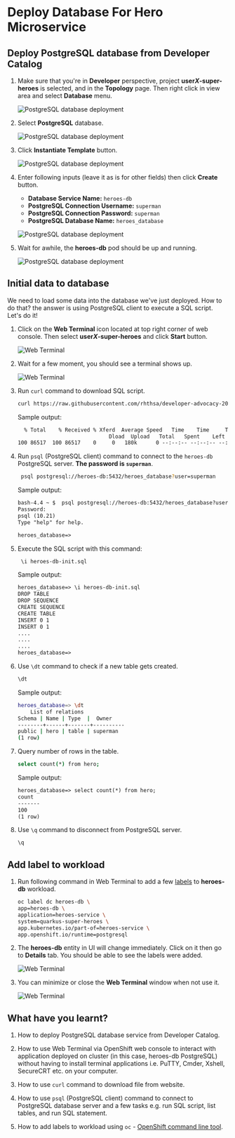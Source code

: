 # Deploy Database For Hero Microservice

## Deploy PostgreSQL database from Developer Catalog

1. Make sure that you're in **Developer** perspective, project **user*X*-super-heroes** is selected, and in the **Topology** page. Then right click in view area and select **Database** menu.

   ![PostgreSQL database deployment](image/database-deployment/deploy-db-1.png)

2. Select **PostgreSQL** database.

   ![PostgreSQL database deployment](image/database-deployment/deploy-db-2.png)

3. Click **Instantiate Template** button.

   ![PostgreSQL database deployment](image/database-deployment/deploy-db-3.png)

4. Enter following inputs (leave it as is for other fields) then click **Create** button.

   - **Database Service Name:** `heroes-db`
   - **PostgreSQL Connection Username:** `superman`
   - **PostgreSQL Connection Password:** `superman`
   - **PostgreSQL Database Name:** `heroes_database`

   ![PostgreSQL database deployment](image/database-deployment/deploy-db-4.png)

5. Wait for awhile, the **heroes-db** pod should be up and running.

   ![PostgreSQL database deployment](image/database-deployment/deploy-db-5.png)

## Initial data to database

We need to load some data into the database we've just deployed. How to do that? the answer is using PostgreSQL client to execute a SQL script. Let's do it!

1. Click on the **Web Terminal** icon located at top right corner of web console. Then select **user*X*-super-heroes** and click **Start** button.

    ![Web Terminal](image/database-deployment/deploy-db-6.png)

2. Wait for a few moment, you should see a terminal shows up.

    ![Web Terminal](image/database-deployment/deploy-db-7.png)

3. Run `curl` command to download SQL script.

    ```sh
    curl https://raw.githubusercontent.com/rhthsa/developer-advocacy-2022/main/manifest/super-heroes/heroes-db-init.sql -o heroes-db-init.sql
    ```

    Sample output:

    ```txt
      % Total    % Received % Xferd  Average Speed   Time    Time     Time  Current
                                 Dload  Upload   Total   Spent    Left  Speed
    100 86517  100 86517    0     0   180k      0 --:--:-- --:--:-- --:--:--  180k
    ```

4. Run `psql` (PostgreSQL client) command to connect to the `heroes-db` PostgreSQL server. **The password is `superman`**.

    ```sh
     psql postgresql://heroes-db:5432/heroes_database?user=superman
    ```

    Sample output:

    ```txt
    bash-4.4 ~ $  psql postgresql://heroes-db:5432/heroes_database?user=superman
    Password:
    psql (10.21)
    Type "help" for help.

    heroes_database=>
    ```

5. Execute the SQL script with this command:

    ```sh
     \i heroes-db-init.sql
    ```

    Sample output:

    ```txt
    heroes_database=> \i heroes-db-init.sql
    DROP TABLE
    DROP SEQUENCE
    CREATE SEQUENCE
    CREATE TABLE
    INSERT 0 1
    INSERT 0 1
    ....
    ....
    ....
    heroes_database=>
    ```

6. Use `\dt` command to check if a new table gets created.

    ```sh
    \dt
    ```

    Sample output:

    ```sh
    heroes_database=> \dt
        List of relations
    Schema | Name | Type  |  Owner
    --------+------+-------+----------
    public | hero | table | superman
    (1 row)
    ```

7. Query number of rows in the table.

    ```sh
    select count(*) from hero;
    ```

    Sample output:

    ```txt
    heroes_database=> select count(*) from hero;
    count
    -------
    100
    (1 row)
    ```

8. Use `\q` command to disconnect from PostgreSQL server.

    ```sh
    \q
    ```

## Add label to workload

1. Run following command in Web Terminal to add a few [labels](https://kubernetes.io/docs/concepts/overview/working-with-objects/labels/) to **heroes-db** workload.

    ```sh
    oc label dc heroes-db \
    app=heroes-db \
    application=heroes-service \
    system=quarkus-super-heroes \
    app.kubernetes.io/part-of=heroes-service \
    app.openshift.io/runtime=postgresql
    ```

2. The **heroes-db** entity in UI will change immediately. Click on it then go to **Details** tab. You should be able to see the labels were added.

    ![Web Terminal](image/database-deployment/deploy-db-8.png)

3. You can minimize or close the **Web Terminal** window when not use it.

    ![Web Terminal](image/database-deployment/deploy-db-11.png)

## What have you learnt?

1. How to deploy PostgreSQL database service from Developer Catalog.

2. How to use Web Terminal via OpenShift web console to interact with application deployed on cluster (in this case, heroes-db PostgreSQL) without having to install terminal applications i.e. PuTTY, Cmder, Xshell, SecureCRT etc. on your computer.

3. How to use `curl` command to download file from website.

4. How to use `psql` (PostgreSQL client) command to connect to PostgreSQL database server and a few tasks e.g. run SQL script, list tables, and run SQL statement.

5. How to add labels to workload using `oc` - [OpenShift command line tool](https://docs.okd.io/4.11/cli_reference/openshift_cli/getting-started-cli.html#cli-getting-started).
